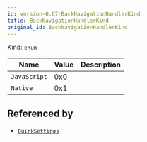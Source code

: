 ```yaml
---
id: version-0.67-BackNavigationHandlerKind
title: BackNavigationHandlerKind
original_id: BackNavigationHandlerKind
---
```


Kind: `enum`

| Name |  Value | Description |
|--|--|--|
|`JavaScript` | 0x0  |  |
|`Native` | 0x1  |  |


## Referenced by
- [`QuirkSettings`](QuirkSettings)
